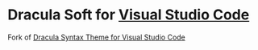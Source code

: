 # Dracula Soft for [Visual Studio Code](http://code.visualstudio.com)

Fork of [Dracula Syntax Theme for Visual Studio Code](https://github.com/dracula/visual-studio-code)
